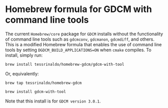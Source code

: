 # Homebrew formula for GDCM with command line tools
The current `Homebrew/core` package for `GDCM` installs without the functionality 
of command line tools such as `gdcmconv`, `gdcmanon`, `gdcmdiff`, and others. This is a modified 
Homebrew formula that enables the use of command line tools by setting 
`DGDCM_BUILD_APPLICATIONS=ON` when `cmake` compiles. To 
install, simply run:

`brew install tessrinaldo/homebrew-gdcm/gdcm-with-tool`

Or, equivalently:

`brew tap tessrinaldo/homebrew-gdcm`

`brew install gdcm-with-tool`

Note that this install is for `GDCM version 3.0.1`.

